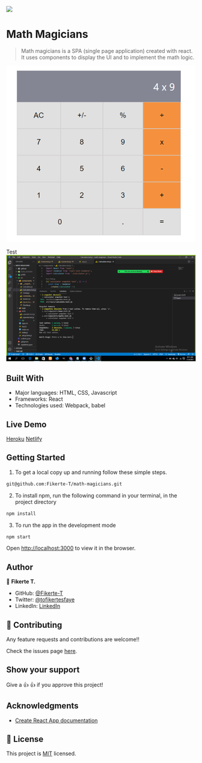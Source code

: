 ![](https://img.shields.io/badge/Microverse-blueviolet)

# Math Magicians

> Math magicians is a SPA (single page application) created with react. It uses components to display the UI and to implement the math logic. 


![screenshot](./app_screenshot.png)

Test
![screenshot](./test.png)



## Built With

- Major languages: HTML, CSS, Javascript
- Frameworks: React
- Technologies used: Webpack, babel

## Live Demo

[Heroku](https://reactapp-math-magicians.herokuapp.com/)
[Netlify](https://frosty-bartik-34c6a0.netlify.app/calculator)


## Getting Started

1. To get a local copy up and running follow these simple steps.
```bash
git@github.com:Fikerte-T/math-magicians.git
```
2. To install npm, run the following command in your terminal, in the project directory
```bash
npm install
```
3. To run the app in the development mode
 ```bash
 npm start
 ```
Open [http://localhost:3000](http://localhost:3000) to view it in the browser.

## Author

👤 **Fikerte T.**

- GitHub: [@Fikerte-T](https://github.com/Fikerte-T)
- Twitter: [@tofikertesfaye](https://twitter.com/tofikertesfaye)
- LinkedIn: [LinkedIn](https://www.linkedin.com/in/fikerte-tesfaye-a68337216/)

## 🤝 Contributing

Any feature requests and contributions are welcome!!

Check the issues page [here](https://github.com/Fikerte-T/math-magicians/issues).

## Show your support

Give a 👍 👍 if you approve this project!


## Acknowledgments

- [Create React App documentation](https://github.com/facebook/create-react-app#create-react-app--)

## 📝 License

This project is [MIT](./MIT.md) licensed.
